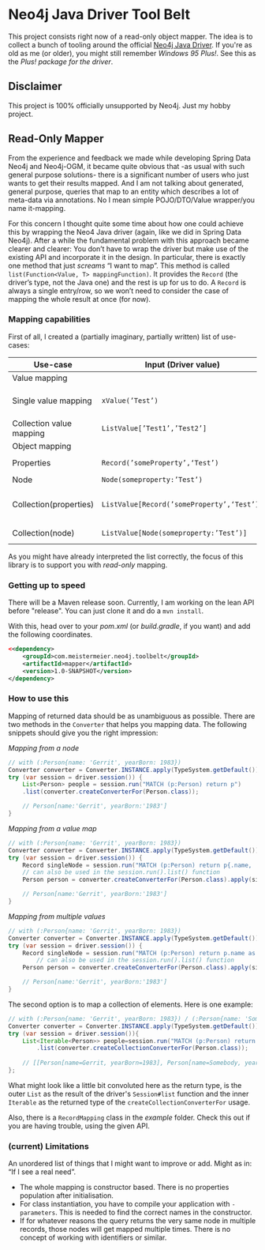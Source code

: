 # Neo4j Java Driver Tool Belt

This project consists right now of a read-only object mapper.
The idea is to collect a bunch of tooling around the official [Neo4j Java Driver](https://neo4j.com/docs/java-manual/current/).
If you're as old as me (or older), you might still remember _Windows 95 Plus!_.
See this as the _Plus! package for the driver_.

## Disclaimer

This project is 100% officially unsupported by Neo4j.
Just my hobby project.

## Read-Only Mapper

From the experience and feedback we made while developing Spring Data Neo4j and Neo4j-OGM, 
it became quite obvious that -as usual with such general purpose solutions-
there is a significant number of users who just wants to get their results mapped.
And I am not talking about generated, general purpose, queries that map to an entity which describes a lot of meta-data via annotations.
No I mean simple POJO/DTO/Value wrapper/you name it-mapping.

For this concern I thought quite some time about how one could achieve this by wrapping the Neo4 Java driver
(again, like we did in Spring Data Neo4j).
After a while the fundamental problem with this approach became clearer and clearer:
You don’t have to wrap the driver but make use of the existing API and incorporate it in the design.
In particular, there is exactly one method that just _screams_ “I want to map”.
This method is called `list(Function<Value, T> mappingFunction)`.
It provides the `Record` (the driver’s type, not the Java one) and the rest is up for us to do.
A `Record` is always a single entry/row, so we won’t need to consider the case of mapping the whole result at once (for now).

### Mapping capabilities

First of all, I created a (partially imaginary, partially written) list of use-cases:

| Use-case                 | Input (Driver value)                       | Output (Java value)                       | Comment                                                   |
|--------------------------|--------------------------------------------|-------------------------------------------|-----------------------------------------------------------|
| Value mapping            |                                            |                                           | 
| Single value mapping     | `xValue(’Test’)`                           | `”Test”`                                  | `xValue` stands for every supported simple Driver type    |
| Collection value mapping | `ListValue[’Test1’,’Test2’]`               | `Collection(”Test1”,”Test2”)`             |                                                           |
| Object mapping           |                                            |                                           | 
| Properties               | `Record(’someProperty’,‘Test’)`            | `Object(someProperty:”Test”)`             | Driver’s `Record/MapAccessor`                             |
| Node                     | `Node(someproperty:’Test’)`                | `Object(someproperty:”Test”)`             |                                                           |
| Collection(properties)   | `ListValue[Record(’someProperty’,‘Test’)]` | `Collection(Object(someProperty:”Test”))` | single record but `RETURN collect(a.propertyX), collect…` |
| Collection(node)         | `ListValue[Node(someproperty:’Test’)]`     | `Collection(Object(someproperty:”Test”))` | single record but `RETURN collect(node)`                  |

As you might have already interpreted the list correctly, the focus of this library is to support you with *read-only* mapping.

### Getting up to speed

There will be a Maven release soon.
Currently, I am working on the lean API before "release".
You can just clone it and do a `mvn install`.

With this, head over to your _pom.xml_ (or _build.gradle_, if you want) and add the following coordinates.

```xml
<<dependency>
    <groupId>com.meistermeier.neo4j.toolbelt</groupId>
    <artifactId>mapper</artifactId>
    <version>1.0-SNAPSHOT</version>
</dependency>
```

### How to use this

Mapping of returned data should be as unambiguous as possible.
There are two methods in the `Converter` that helps you mapping data.
The following snippets should give you the right impression:

_Mapping from a node_
```java
// with (:Person{name: 'Gerrit', yearBorn: 1983})
Converter converter = Converter.INSTANCE.apply(TypeSystem.getDefault());
try (var session = driver.session()) {
    List<Person> people = session.run("MATCH (p:Person) return p")
    .list(converter.createConverterFor(Person.class));

    // Person[name:'Gerrit', yearBorn:'1983']
}
```

_Mapping from a value map_
```java
// with (:Person{name: 'Gerrit', yearBorn: 1983})
Converter converter = Converter.INSTANCE.apply(TypeSystem.getDefault());
try (var session = driver.session()) {
    Record singleNode = session.run("MATCH (p:Person) return p{.name, .yearBorn}").single();
    // can also be used in the session.run().list() function
    Person person = converter.createConverterFor(Person.class).apply(singleNode);

    // Person[name:'Gerrit', yearBorn:'1983']
}
```

_Mapping from multiple values_
```java
// with (:Person{name: 'Gerrit', yearBorn: 1983})
Converter converter = Converter.INSTANCE.apply(TypeSystem.getDefault());
try (var session = driver.session()) {
    Record singleNode = session.run("MATCH (p:Person) return p.name as name, p.yearBorn as yearBorn").single();
		// can also be used in the session.run().list() function
    Person person = converter.createConverterFor(Person.class).apply(singleNode);

    // Person[name:'Gerrit', yearBorn:'1983']
}
```

The second option is to map a collection of elements.
Here is one example:

```java
// with (:Person{name: 'Gerrit', yearBorn: 1983}) / (:Person{name: 'Somebody', yearBorn: 1982}
Converter converter = Converter.INSTANCE.apply(TypeSystem.getDefault());
try (var session = driver.session()){
    List<Iterable<Person>> people=session.run("MATCH (p:Person) return collect(p)")
        .list(converter.createCollectionConverterFor(Person.class));
	
	// [[Person[name=Gerrit, yearBorn=1983], Person[name=Somebody, yearBorn=1982]]]
};
```
What might look like a little bit convoluted here as the return type,
is the outer `List` as the result of the driver's `Session#list` function
and the inner `Iterable` as the returned type of the `createCollectionConverterFor` usage.

Also, there is a `RecordMapping` class in the _example_ folder.
Check this out if you are having trouble, using the given API.

### (current) Limitations

An unordered list of things that I might want to improve or add. Might as in: “If I see a real need”.

* The whole mapping is constructor based.
There is no properties population after initialisation.
* For class instantiation, you have to compile your application with `-parameters`.
This is needed to find the correct names in the constructor.
* If for whatever reasons the query returns the very same node in multiple records, those nodes will get mapped multiple times. There is no concept of working with identifiers or similar.
